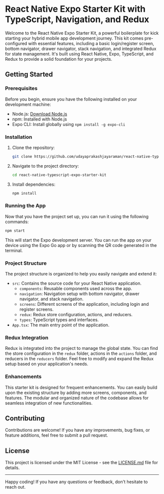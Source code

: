 # React Native Expo Starter Kit with TypeScript, Navigation, and Redux

Welcome to the React Native Expo Starter Kit, a powerful boilerplate for kick starting your hybrid mobile app development journey. This kit comes pre-configured with essential features, including a basic login/register screen, bottom navigator, drawer navigator, stack navigation, and integrated Redux for state management. It's built using React Native, Expo, TypeScript, and Redux to provide a solid foundation for your projects.

## Getting Started

### Prerequisites

Before you begin, ensure you have the following installed on your development machine:

- Node.js: [Download Node.js](https://nodejs.org/)
- npm: Installed with Node.js
- Expo CLI: Install globally using `npm install -g expo-cli`

### Installation

1. Clone the repository:

    ```bash
    git clone https://github.com/udayaprakashjayaraman/react-native-typescript-expo-starter-kit.git
    ```

2. Navigate to the project directory:

    ```bash
    cd react-native-typescript-expo-starter-kit
    ```

3. Install dependencies:

    ```bash
    npm install
    ```

### Running the App

Now that you have the project set up, you can run it using the following commands:

```bash
npm start
```

This will start the Expo development server. You can run the app on your device using the Expo Go app or by scanning the QR code generated in the terminal.

### Project Structure

The project structure is organized to help you easily navigate and extend it:

- `src`: Contains the source code for your React Native application.
  - `components`: Reusable components used across the app.
  - `navigation`: Navigation setup with bottom navigator, drawer navigator, and stack navigation.
  - `screens`: Different screens of the application, including login and register screens.
  - `redux`: Redux store configuration, actions, and reducers.
  - `types`: TypeScript types and interfaces.
- `App.tsx`: The main entry point of the application.

### Redux Integration

Redux is integrated into the project to manage the global state. You can find the store configuration in the `redux` folder, actions in the `actions` folder, and reducers in the `reducers` folder. Feel free to modify and expand the Redux setup based on your application's needs.

### Enhancements

This starter kit is designed for frequent enhancements. You can easily build upon the existing structure by adding more screens, components, and features. The modular and organized nature of the codebase allows for seamless integration of new functionalities.

## Contributing

Contributions are welcome! If you have any improvements, bug fixes, or feature additions, feel free to submit a pull request.

## License

This project is licensed under the MIT License - see the [LICENSE.md](LICENSE.md) file for details.

---

Happy coding! If you have any questions or feedback, don't hesitate to reach out.
